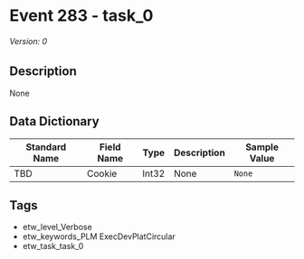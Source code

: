 # Event 283 - task_0
###### Version: 0

## Description
None

## Data Dictionary
|Standard Name|Field Name|Type|Description|Sample Value|
|---|---|---|---|---|
|TBD|Cookie|Int32|None|`None`|

## Tags
* etw_level_Verbose
* etw_keywords_PLM ExecDevPlatCircular
* etw_task_task_0